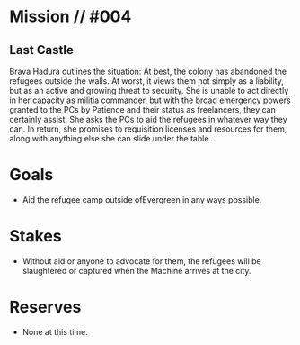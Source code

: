 # Mission // #004
## Last Castle

Brava Hadura outlines the situation: At best, the
colony has abandoned the refugees outside the
walls. At worst, it views them not simply as a liability,
but as an active and growing threat to security. She is
unable to act directly in her capacity as militia
commander, but with the broad emergency powers
granted to the PCs by Patience and their status as
freelancers, they can certainly assist. She asks the
PCs to aid the refugees in whatever way they can. In
return, she promises to requisition licenses and
resources for them, along with anything else she can
slide under the table.

# Goals
- Aid the refugee camp outside ofEvergreen in any ways possible.

# Stakes
- Without aid or anyone to advocate for them, the refugees will be slaughtered or captured when the Machine arrives at the city.

# Reserves
- None at this time.